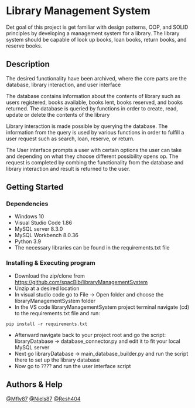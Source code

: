 # Library Management System

Det goal of this project is get familiar with design patterns, OOP, and SOLID principles 
by developing a management system for a library. 
The library system should be capable of look up books, loan books, return books, and reserve books.

## Description

The desired functionality have been archived, where the core parts are the database, library interaction, and user interface

The database contains information about the contents of library such as 
users registered, books available, books lent, books reserved, and books returned.
The database is queried by functions in order to create, read, update or delete the contents of the library

Library interaction is made possible by querying the database. The information from the query is used by various functions in order 
to fulfill a user request such as search, loan, reserve, or return.

The User interface prompts a user with certain options the user can take and depending on what they choose different possibility opens op.
The request is completed by combing the functionality from the database and library interaction and result is returned to the user.

## Getting Started

### Dependencies

* Windows 10
* Visual Studio Code 1.86
* MySQL server 8.3.0
* MySQL Workbench 8.0.36
* Python 3.9
* The necessary libraries can be found in the requirements.txt file

### Installing & Executing program

* Download the zip/clone from https://github.com/spacBib/libraryManagementSystem
* Unzip at a desired location
* In visual studio code go to File -> Open folder and choose the libraryManagementSystem folder
* In the VS code libraryManagementSystem project terminal navigate (cd) to the requirements.txt file and run:
```
pip install -r requirements.txt
```
* Afterward navigate back to your project root and go the script:
libraryDatabase -> database_connector.py and edit it to fit your local MySQL server
* Next go libraryDatabase -> main_database_builder.py and run the script there to set up the library database
* Now go to ???? and run the user interface script

## Authors & Help

[@Mfly87](https://github.com/Mfly87)
[@Niels87](https://github.com/Niels87)
[@Resh404](https://github.com/Resh404)